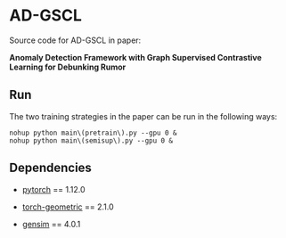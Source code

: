 # AD-GSCL

Source code for AD-GSCL in paper: 

**Anomaly Detection Framework with Graph Supervised Contrastive Learning for Debunking Rumor**

## Run

The two training strategies in the paper can be run in the following ways:

```shell script
nohup python main\(pretrain\).py --gpu 0 &
nohup python main\(semisup\).py --gpu 0 &
```

## Dependencies

- [pytorch](https://pytorch.org/) == 1.12.0

- [torch-geometric](https://github.com/pyg-team/pytorch_geometric) == 2.1.0

- [gensim](https://radimrehurek.com/gensim/index.html) == 4.0.1